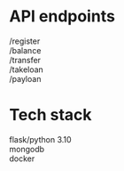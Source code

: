 # API endpoints 
/register  <br>
/balance <br>
/transfer <br>
/takeloan <br>
/payloan <br>

# Tech stack
flask/python 3.10 <br>
mongodb <br>
docker <br>